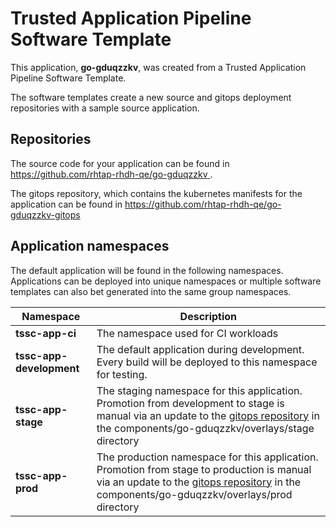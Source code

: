# Trusted Application Pipeline Software Template

This application, **go-gduqzzkv**, was created from a Trusted Application Pipeline Software Template.

The software templates create a new source and gitops deployment repositories with a sample source application. 

## Repositories

The source code for your application can be found in [https://github.com/rhtap-rhdh-qe/go-gduqzzkv ](https://github.com/rhtap-rhdh-qe/go-gduqzzkv ).
 
The gitops repository, which contains the kubernetes manifests for the application can be found in 
[https://github.com/rhtap-rhdh-qe/go-gduqzzkv-gitops ](https://github.com/rhtap-rhdh-qe/go-gduqzzkv-gitops ) 

## Application namespaces 

The default application will be found in the following namespaces. Applications can be deployed into unique namespaces or multiple software templates can also bet generated into the same group namespaces.  

|  Namespace   |  Description   |  
| -------- | -------- |
| **tssc-app-ci** | The namespace used for CI workloads |
| **tssc-app-development** | The default application during development. Every build will be deployed to this namespace for testing. |
| **tssc-app-stage** | The staging namespace for this application. Promotion from development to stage is manual via an update to the [gitops repository](https://github.com/rhtap-rhdh-qe/go-gduqzzkv-gitops ) in the components/go-gduqzzkv/overlays/stage directory |
| **tssc-app-prod** | The production namespace for this application. Promotion from stage to production is manual via an update to the [gitops repository](https://github.com/rhtap-rhdh-qe/go-gduqzzkv-gitops ) in the components/go-gduqzzkv/overlays/prod directory |